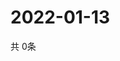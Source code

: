 # 2022-01-13
  共 0条

  <!-- BEGIN -->
  <!-- 最后更新时间Thu Jan 13 2022 13:16:14 GMT+0000 (Coordinated Universal Time) -->
  
  <!-- END -->
  
  